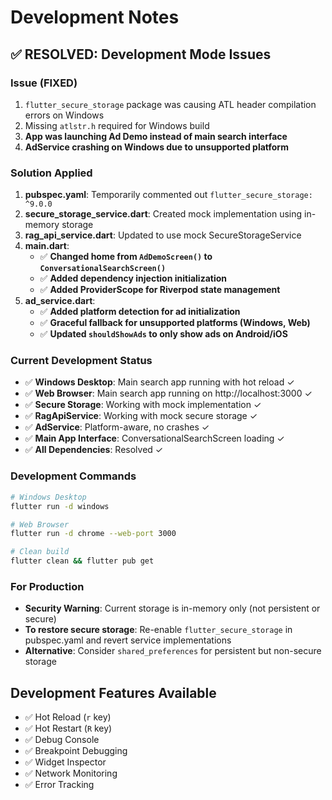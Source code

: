 # Development Notes

## ✅ RESOLVED: Development Mode Issues

### Issue (FIXED)

1. `flutter_secure_storage` package was causing ATL header compilation errors on Windows
2. Missing `atlstr.h` required for Windows build
3. **App was launching Ad Demo instead of main search interface**
4. **AdService crashing on Windows due to unsupported platform**

### Solution Applied

1. **pubspec.yaml**: Temporarily commented out `flutter_secure_storage: ^9.0.0`
2. **secure_storage_service.dart**: Created mock implementation using in-memory storage
3. **rag_api_service.dart**: Updated to use mock SecureStorageService
4. **main.dart**:
   - ✅ **Changed home from `AdDemoScreen()` to `ConversationalSearchScreen()`**
   - ✅ **Added dependency injection initialization**
   - ✅ **Added ProviderScope for Riverpod state management**
5. **ad_service.dart**:
   - ✅ **Added platform detection for ad initialization**
   - ✅ **Graceful fallback for unsupported platforms (Windows, Web)**
   - ✅ **Updated `shouldShowAds` to only show ads on Android/iOS**

### Current Development Status

- ✅ **Windows Desktop**: Main search app running with hot reload ✓
- ✅ **Web Browser**: Main search app running on http://localhost:3000 ✓
- ✅ **Secure Storage**: Working with mock implementation ✓
- ✅ **RagApiService**: Working with mock secure storage ✓
- ✅ **AdService**: Platform-aware, no crashes ✓
- ✅ **Main App Interface**: ConversationalSearchScreen loading ✓
- ✅ **All Dependencies**: Resolved ✓

### Development Commands

```bash
# Windows Desktop
flutter run -d windows

# Web Browser
flutter run -d chrome --web-port 3000

# Clean build
flutter clean && flutter pub get
```

### For Production

- **Security Warning**: Current storage is in-memory only (not persistent or secure)
- **To restore secure storage**: Re-enable `flutter_secure_storage` in pubspec.yaml and revert service implementations
- **Alternative**: Consider `shared_preferences` for persistent but non-secure storage

## Development Features Available

- ✅ Hot Reload (`r` key)
- ✅ Hot Restart (`R` key)
- ✅ Debug Console
- ✅ Breakpoint Debugging
- ✅ Widget Inspector
- ✅ Network Monitoring
- ✅ Error Tracking
